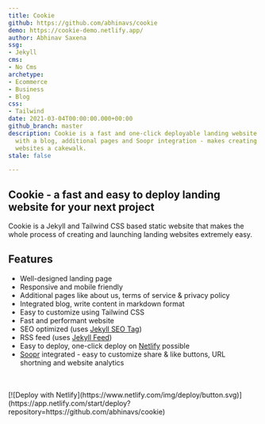 ```yaml
---
title: Cookie
github: https://github.com/abhinavs/cookie
demo: https://cookie-demo.netlify.app/
author: Abhinav Saxena
ssg:
- Jekyll
cms:
- No Cms
archetype:
- Ecommerce
- Business
- Blog
css:
- Tailwind
date: 2021-03-04T00:00:00.000+00:00
github_branch: master
description: Cookie is a fast and one-click deployable landing website that comes
  with a blog, additional pages and Soopr integration - makes creating and launching
  websites a cakewalk.
stale: false

---
```

## Cookie - a fast and easy to deploy landing website for your next project

Cookie is a Jekyll and Tailwind CSS based static website that makes the whole process of creating and launching landing websites extremely easy.

## Features

* Well-designed landing page
* Responsive and mobile friendly
* Additional pages like about us, terms of service & privacy policy
* Integrated blog, write content in markdown format
* Easy to customize using Tailwind CSS
* Fast and performant website
* SEO optimized (uses [Jekyll SEO Tag](https://github.com/jekyll/jekyll-seo-tag))
* RSS feed (uses [Jekyll Feed](https://github.com/jekyll/jekyll-feed))
* Easy to deploy, one-click deploy on [Netlify](https://www.netlify.com) possible
* [Soopr](https://wwww.soopr.co) integrated - easy to customize share & like buttons, URL shortning and website analytics

<br />
<br />
[![Deploy with Netlify](https://www.netlify.com/img/deploy/button.svg)](https://app.netlify.com/start/deploy?repository=https://github.com/abhinavs/cookie)
